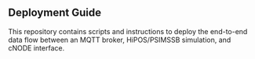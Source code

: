 ## Deployment Guide
This repository contains scripts and instructions to deploy the end-to-end data flow between an MQTT broker, HiPOS/PSIMSSB simulation, and cNODE interface.  
